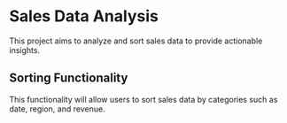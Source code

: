 # Sales Data Analysis 

This project aims to analyze and sort sales data to provide actionable insights. 

## Sorting Functionality 

This functionality will allow users to sort sales data by categories such as date, region, and revenue.
